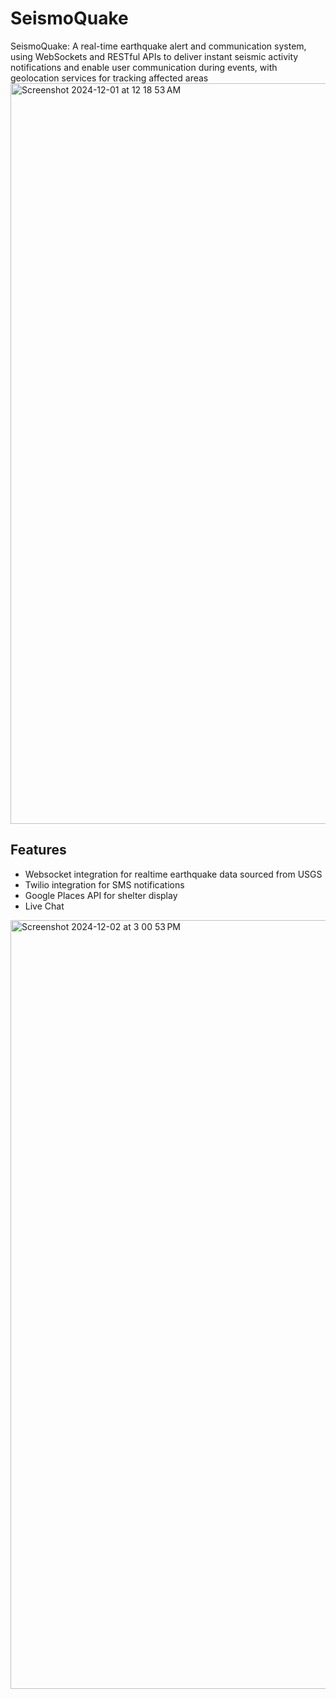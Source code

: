 # SeismoQuake
SeismoQuake: A real-time earthquake alert and communication system, using WebSockets and RESTful APIs to deliver instant seismic activity notifications and enable user communication during events, with geolocation services for tracking affected areas
<img width="1185" alt="Screenshot 2024-12-01 at 12 18 53 AM" src="https://github.com/user-attachments/assets/691977bd-cbde-4d0a-9501-d7077e79a67e">

## Features
- Websocket integration for realtime earthquake data sourced from USGS
- Twilio integration for SMS notifications
- Google Places API for shelter display
- Live Chat
<img width="1230" alt="Screenshot 2024-12-02 at 3 00 53 PM" src="https://github.com/user-attachments/assets/beca7d37-fd1e-43f6-9b50-26bc785564c3">
